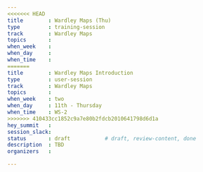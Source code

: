 ```yaml
---
<<<<<<< HEAD
title        : Wardley Maps (Thu)
type         : training-session
track        : Wardley Maps
topics       : 
when_week    : 
when_day     : 
when_time    : 
=======
title        : Wardley Maps Introduction
type         : user-session
track        : Wardley Maps
topics       :
when_week    : two
when_day     : 11th - Thursday
when_time    : WS-2
>>>>>>> 410433cc1852c9a7e80b2fdcb2010641798d6d1a
hey_summit   :
session_slack:
status       : draft           # draft, review-content, done
description  : TBD
organizers   : 

---
```


<!--(add intro)

## WHY

(...)

## What

(...)

## Outcomes

(...)

## References

(...)


## Previous-->
